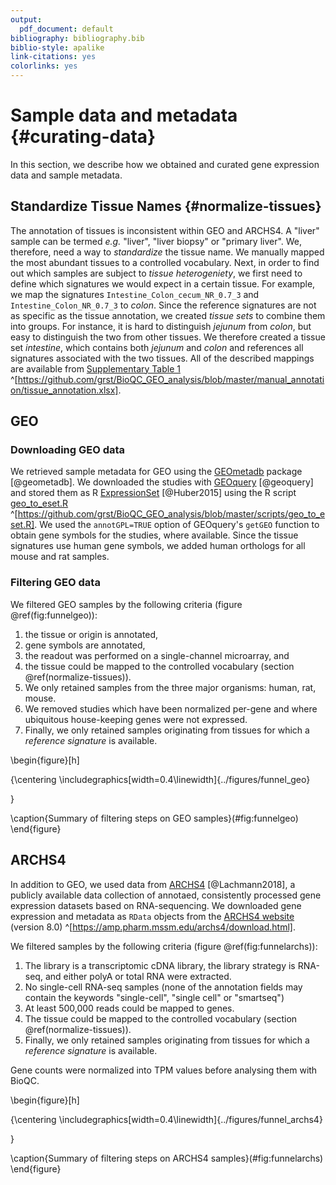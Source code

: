 ```yaml
---
output:
  pdf_document: default
bibliography: bibliography.bib
biblio-style: apalike
link-citations: yes
colorlinks: yes
---
```


# Sample data and metadata {#curating-data}

In this section, we describe how we obtained and curated gene expression data and sample metadata. 


## Standardize Tissue Names {#normalize-tissues}

The annotation of tissues is inconsistent within GEO and ARCHS4. A "liver" sample can be termed *e.g.* "liver", "liver biopsy" or "primary liver". We, therefore, need a way to *standardize* the tissue name. We manually mapped the most abundant tissues to a controlled vocabulary. Next, in order to find out which samples are subject to *tissue heterogeniety*, we first need to define which signatures we would expect in a certain tissue. For example, we map the signatures `Intestine_Colon_cecum_NR_0.7_3` and `Intestine_Colon_NR_0.7_3` to *colon*.
Since the reference signatures are not as specific as the tissue annotation, we created *tissue sets* to combine them into groups. For instance, it is hard to distinguish *jejunum* from *colon*, but easy to distinguish the two from other tissues. We therefore created a tissue set *intestine*, which contains both *jejunum* and *colon* and references all signatures associated with the two tissues. All of the described mappings are available from [Supplementary Table 1](https://github.com/grst/BioQC_GEO_analysis/blob/master/manual_annotation/tissue_annotation.xlsx) ^[https://github.com/grst/BioQC_GEO_analysis/blob/master/manual_annotation/tissue_annotation.xlsx].


## GEO

###  Downloading GEO data

We retrieved sample metadata for GEO using the [GEOmetadb](https://www.bioconductor.org/packages/release/bioc/vignettes/GEOmetadb/inst/doc/GEOmetadb.html) package [@geometadb]. 
We downloaded the studies with [GEOquery](https://bioconductor.org/packages/release/bioc/html/GEOquery.html) [@geoquery] and stored them as R [ExpressionSet](https://bioconductor.org/packages/devel/bioc/vignettes/Biobase/inst/doc/ExpressionSetIntroduction.pdf) [@Huber2015] using the R script [geo_to_eset.R](https://github.com/grst/BioQC_GEO_analysis/blob/master/scripts/geo_to_eset.R) ^[https://github.com/grst/BioQC_GEO_analysis/blob/master/scripts/geo_to_eset.R]. We used the `annotGPL=TRUE` option of GEOquery's `getGEO` function to obtain gene symbols for the studies, where available. 
Since the tissue signatures use human gene symbols, we added human orthologs for all mouse and rat samples.


###  Filtering GEO data

We filtered GEO samples by the following criteria (figure \@ref(fig:funnelgeo)): 

 1. the tissue or origin is annotated,
 2. gene symbols are annotated,
 3. the readout was performed on a single-channel microarray, and
 4. the tissue could be mapped to the controlled vocabulary (section \@ref(normalize-tissues)). 
 5. We only retained samples from the three major organisms: human, rat, mouse. 
 6. We removed studies which have been normalized per-gene and where ubiquitous house-keeping genes were not expressed. 
 7. Finally, we only retained samples originating from tissues for which a *reference signature* is available. 


\begin{figure}[h]

{\centering \includegraphics[width=0.4\linewidth]{../figures/funnel_geo} 

}

\caption{Summary of filtering steps on GEO samples}(\#fig:funnelgeo)
\end{figure}


## ARCHS4

In addition to GEO, we used data from
[ARCHS4](https://amp.pharm.mssm.edu/archs4/) [@Lachmann2018], a publicly available data
collection of annotaed, consistently processed gene expression datasets based
on RNA-sequencing. We downloaded gene expression and metadata as `RData` objects
from the [ARCHS4 website](https://amp.pharm.mssm.edu/archs4/download.html) (version 8.0) ^[https://amp.pharm.mssm.edu/archs4/download.html]. 

We filtered samples by the following criteria (figure \@ref(fig:funnelarchs)): 

1. The library is a transcriptomic cDNA library, the library strategy is RNA-seq, and either polyA or total RNA were extracted.
2. No single-cell RNA-seq samples (none of the annotation fields may contain the keywords "single-cell", "single cell" or "smartseq")
3. At least 500,000 reads could be mapped to genes. 
4. The tissue could be mapped to the controlled vocabulary (section \@ref(normalize-tissues)). 
5. Finally, we only retained samples originating from tissues for which a *reference signature* is available. 

Gene counts were normalized into TPM values before analysing them with BioQC. 


\begin{figure}[h]

{\centering \includegraphics[width=0.4\linewidth]{../figures/funnel_archs4} 

}

\caption{Summary of filtering steps on ARCHS4 samples}(\#fig:funnelarchs)
\end{figure}




